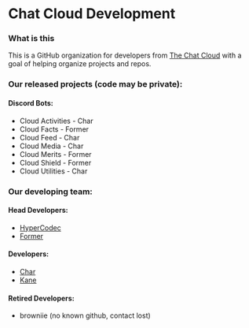 # Chat Cloud Development

### What is this

This is a GitHub organization for developers from [The Chat Cloud](https://discord.gg/everyone) with a goal of helping organize projects and repos.

### Our released projects (code may be private):

#### Discord Bots:
- Cloud Activities - Char
- Cloud Facts - Former
- Cloud Feed - Char
- Cloud Media - Char
- Cloud Merits - Former
- Cloud Shield - Former
- Cloud Utilities - Char





### Our developing team:

#### Head Developers:
- [HyperCodec](https://github.com/hypercodec)
- [Former](https://github.com/fxrmer)

#### Developers:
- [Char](https://github.com/c-h-a-r)
- [Kane](https://github.com/kane28)

#### Retired Developers:
- browniie (no known github, contact lost)
